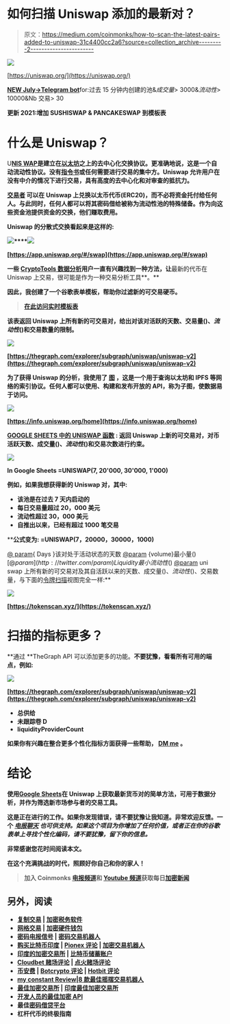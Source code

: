 # 如何扫描 Uniswap 添加的最新对？

> 原文：<https://medium.com/coinmonks/how-to-scan-the-latest-pairs-added-to-uniswap-31c4400cc2a6?source=collection_archive---------2----------------------->

![](img/cd137066f38bc148dec62329308cdb10.png)

[https://uniswap.org/](https://uniswap.org/)

[**NEW July->Telegram bot**](https://t.me/UniswapNewPools)for:过去 15 分钟内创建的池&$成交量>$ 3000&$流动性>$ 10000&Nb 交易> 30

**更新 2021:增加 SUSHISWAP & PANCAKESWAP 到模板表**

# 什么是 Uniswap？

U[**NIS WAP**](https://academy.binance.com/en/articles/what-is-uniswap-and-how-does-it-work)**是建立在[以太坊](https://academy.binance.com/en/articles/what-is-ethereum)之上的去中心化交换协议。更准确地说，这是一个自动流动性协议。没有[指令书](https://academy.binance.com/en/glossary/order-book)或任何需要进行交易的集中方。Uniswap 允许用户在没有中介的情况下进行交易，具有高度的去中心化和对审查的抵抗力。**

**[**交易者**](https://academy.binance.com/en/articles/what-is-uniswap-and-how-does-it-work) 可以在 Uniswap 上兑换以太币代币(ERC20)，而不必将资金托付给任何人。与此同时，任何人都可以将其密码借给被称为流动性池的特殊储备。作为向这些资金池提供资金的交换，他们赚取费用。**

**Uniswap 的分散式交换看起来是这样的:**

**![](img/d1b2329ebfabaae71ee1063e5a6f2d2b.png)****![](img/826beeb83a9f9138880f1693d65ec9a2.png)**

**[https://app.uniswap.org/#/swap](https://app.uniswap.org/#/swap)**

**一些 [CryptoTools 数据分析](https://medium.com/the-cryptocurious)用户一直有兴趣找到一种方法，让**最新的代币在 Uniswap 上交易，很可能是作为一种交易分析工具**。**

**因此，我创建了一个谷歌表单模板，帮助你过滤新的可交易硬币。**

> **[在此访问实时模板表](https://docs.google.com/spreadsheets/d/1jKEhOi9gIcM9bKdn7rgJEK0RKpzbE1k6bPy_kJW75Aw/edit?usp=sharing)**

****该表返回 Uniswap 上所有新的可交易对，给出对该对活跃的天数、交易量($)、流动性($)和交易数量的限制。****

**![](img/00b19dc5385ef1690888a2663ccf5145.png)**

**[https://thegraph.com/explorer/subgraph/uniswap/uniswap-v2](https://thegraph.com/explorer/subgraph/uniswap/uniswap-v2)**

**为了获得 Uniswap 的分析，我使用了 [**图**](https://thegraph.com/) ，这是一个用于查询以太坊和 IPFS 等网络的索引协议。任何人都可以使用、构建和发布开放的 API，称为子图，使数据易于访问。**

**![](img/c57411b986953ef26736f304884612d0.png)**

**[https://info.uniswap.org/home](https://info.uniswap.org/home)**

**[**GOOGLE SHEETS 中的 UNISWAP 函数**](https://docs.google.com/spreadsheets/d/1jKEhOi9gIcM9bKdn7rgJEK0RKpzbE1k6bPy_kJW75Aw/edit?usp=sharing) **:**
返回 Uniswap 上新的可交易对，对币活跃天数、成交量($)、流动性($)和交易次数进行约束。**

**![](img/a5b76ea45438d4abadb53ad469eb4c27.png)**

**In Google Sheets =UNISWAP(7, 20'000, 30'000, 1'000)**

**例如，如果我想获得新的 Uniswap 对，其中:**

*   **该池是在过去 7 天内启动的**
*   **每日交易量超过 20，000 美元**
*   **流动性超过 30，000 美元**
*   **自推出以来，已经有超过 1000 笔交易**

****公式变为:
=UNISWAP(7，20000，30000，1000)**

[@ param](http://twitter.com/param){ Days }该对处于活动状态的天数
[@param](http://twitter.com/param) {volume}最小量($)
[@ param](http://twitter.com/param){ Liquidity }最小流动性($)
[@param](http://twitter.com/param) uni swap 上所有新的可交易对及其自活跃以来的天数、成交量($)、流动性($)、交易数量，与下面的[令牌扫描](https://tokenscan.xyz/)视图完全一样:**

**![](img/a9385f52ebeb8845407746258a3ad561.png)**

**[https://tokenscan.xyz/](https://tokenscan.xyz/)**

# **扫描的指标更多？**

**通过 **TheGraph API 可以添加更多的功能。**不要犹豫，看看所有可用的端点，例如:**

**![](img/fceeec31b0a22a1505c8c1369609c14b.png)**

**[https://thegraph.com/explorer/subgraph/uniswap/uniswap-v2](https://thegraph.com/explorer/subgraph/uniswap/uniswap-v2)**

*   ****总供给****
*   ****未跟踪卷 D****
*   ****liquidityProviderCount****

**如果你有兴趣在整合更多个性化指标方面获得一些帮助， [DM me](https://t.me/TheCryptoCurious) 。**

# **结论**

**使用[**Google Sheets**](https://docs.google.com/spreadsheets/d/1jKEhOi9gIcM9bKdn7rgJEK0RKpzbE1k6bPy_kJW75Aw/edit?usp=sharing)**在 Uniswap 上获取最新货币对的简单方法，可用于数据分析，并作为筛选新市场参与者的交易工具。****

****这是正在进行的工作。如果你发现错误，请不要犹豫让我知道。非常欢迎反馈。一个 [*电报聊天*](https://t.me/TheCryptoCurious) *也可供支持。如果这个项目为你增加了任何价值，或者正在你的谷歌表单上寻找个性化编码，请不要犹豫，留下你的信息。*****

****非常感谢您花时间阅读本文。****

****在这个充满挑战的时代，照顾好你自己和你的家人！****

> ****加入 Coinmonks [电报频道](https://t.me/coincodecap)和 [Youtube 频道](https://www.youtube.com/c/coinmonks/videos)获取每日[加密新闻](http://coincodecap.com/)****

## ****另外，阅读****

*   ****[复制交易](/coinmonks/top-10-crypto-copy-trading-platforms-for-beginners-d0c37c7d698c) | [加密税务软件](/coinmonks/crypto-tax-software-ed4b4810e338)****
*   ****[网格交易](https://coincodecap.com/grid-trading) | [加密硬件钱包](/coinmonks/the-best-cryptocurrency-hardware-wallets-of-2020-e28b1c124069)****
*   ****[密码电报信号](/coinmonks/top-3-telegram-channels-for-crypto-traders-in-2021-8385f4411ff4) | [密码交易机器人](/coinmonks/crypto-trading-bot-c2ffce8acb2a)****
*   ****[购买比特币印度](/coinmonks/buy-bitcoin-in-india-feb50ddfef94) | [Pionex 评论](/coinmonks/pionex-review-exchange-with-crypto-trading-bot-1e459d0191ea) | [加密交易机器人](/coinmonks/crypto-trading-bot-c2ffce8acb2a)****
*   ****[印度的加密交易所](/coinmonks/bitcoin-exchange-in-india-7f1fe79715c9) | [比特币储蓄账户](/coinmonks/bitcoin-savings-account-e65b13f92451)****
*   ****[Cloudbet 赌场评论](https://coincodecap.com/cloudbet-casino-review) | [点火赌场评论](https://coincodecap.com/ignition-casino-review)****
*   ****[币安费](/coinmonks/binance-fees-8588ec17965) | [Botcrypto 评论](/coinmonks/botcrypto-review-2021-build-your-own-trading-bot-coincodecap-6b8332d736c7) | [Hotbit 评论](/coinmonks/hotbit-review-cd5bec41dafb)****
*   ****[my constant Review](https://coincodecap.com/myconstant-review)|[8 款最佳摇摆交易机器人](https://coincodecap.com/best-swing-trading-bots)****
*   ****[最佳加密交易所](/coinmonks/crypto-exchange-dd2f9d6f3769) | [印度最佳加密交易所](/coinmonks/bitcoin-exchange-in-india-7f1fe79715c9)****
*   ****[开发人员的最佳加密 API](/coinmonks/best-crypto-apis-for-developers-5efe3a597a9f)****
*   ****最佳[密码借贷平台](/coinmonks/top-5-crypto-lending-platforms-in-2020-that-you-need-to-know-a1b675cec3fa)****
*   ****杠杆代币的终极指南****